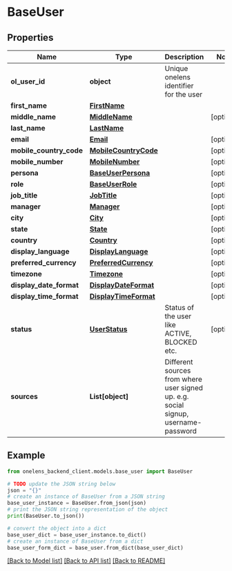 # BaseUser


## Properties

Name | Type | Description | Notes
------------ | ------------- | ------------- | -------------
**ol_user_id** | **object** | Unique onelens identifier for the user | 
**first_name** | [**FirstName**](FirstName.md) |  | 
**middle_name** | [**MiddleName**](MiddleName.md) |  | [optional] 
**last_name** | [**LastName**](LastName.md) |  | 
**email** | [**Email**](Email.md) |  | [optional] 
**mobile_country_code** | [**MobileCountryCode**](MobileCountryCode.md) |  | [optional] 
**mobile_number** | [**MobileNumber**](MobileNumber.md) |  | [optional] 
**persona** | [**BaseUserPersona**](BaseUserPersona.md) |  | [optional] 
**role** | [**BaseUserRole**](BaseUserRole.md) |  | [optional] 
**job_title** | [**JobTitle**](JobTitle.md) |  | [optional] 
**manager** | [**Manager**](Manager.md) |  | [optional] 
**city** | [**City**](City.md) |  | [optional] 
**state** | [**State**](State.md) |  | [optional] 
**country** | [**Country**](Country.md) |  | [optional] 
**display_language** | [**DisplayLanguage**](DisplayLanguage.md) |  | [optional] 
**preferred_currency** | [**PreferredCurrency**](PreferredCurrency.md) |  | [optional] 
**timezone** | [**Timezone**](Timezone.md) |  | [optional] 
**display_date_format** | [**DisplayDateFormat**](DisplayDateFormat.md) |  | [optional] 
**display_time_format** | [**DisplayTimeFormat**](DisplayTimeFormat.md) |  | [optional] 
**status** | [**UserStatus**](UserStatus.md) | Status of the user like ACTIVE, BLOCKED etc. | [optional] 
**sources** | **List[object]** | Different sources from where user signed up. e.g. social signup, username-password | 

## Example

```python
from onelens_backend_client.models.base_user import BaseUser

# TODO update the JSON string below
json = "{}"
# create an instance of BaseUser from a JSON string
base_user_instance = BaseUser.from_json(json)
# print the JSON string representation of the object
print(BaseUser.to_json())

# convert the object into a dict
base_user_dict = base_user_instance.to_dict()
# create an instance of BaseUser from a dict
base_user_form_dict = base_user.from_dict(base_user_dict)
```
[[Back to Model list]](../README.md#documentation-for-models) [[Back to API list]](../README.md#documentation-for-api-endpoints) [[Back to README]](../README.md)


